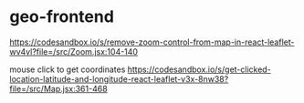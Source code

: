 # geo-frontend

https://codesandbox.io/s/remove-zoom-control-from-map-in-react-leaflet-wv4vl?file=/src/Zoom.jsx:104-140

mouse click to get coordinates
https://codesandbox.io/s/get-clicked-location-latitude-and-longitude-react-leaflet-v3x-8nw38?file=/src/Map.jsx:361-468

